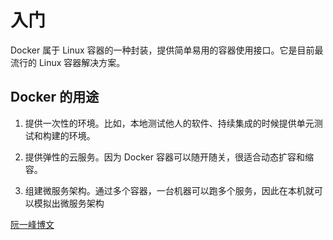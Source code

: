 # 入门

Docker 属于 Linux 容器的一种封装，提供简单易用的容器使用接口。它是目前最流行的 Linux 容器解决方案。


## Docker 的用途

1. 提供一次性的环境。比如，本地测试他人的软件、持续集成的时候提供单元测试和构建的环境。

2. 提供弹性的云服务。因为 Docker 容器可以随开随关，很适合动态扩容和缩容。

3. 组建微服务架构。通过多个容器，一台机器可以跑多个服务，因此在本机就可以模拟出微服务架构




[阮一峰博文](https://www.ruanyifeng.com/blog/2018/02/docker-tutorial.html)




